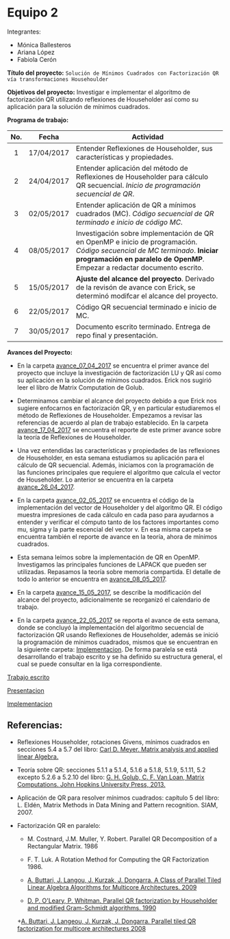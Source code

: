 # Equipo 2

Integrantes: 
* Mónica Ballesteros 
* Ariana López 
* Fabiola Cerón

**Título del proyecto:** `Solución de Mínimos Cuadrados con Factorización QR vía transformaciones Househoulder` 


**Objetivos del proyecto:** Investigar e implementar el algoritmo de factorización QR utilizando reflexiones de Householder así como su aplicación para la solución de mínimos cuadrados.

**Programa de trabajo:**

| No. 	| Fecha      	| Actividad                                                                                                                                                                                  	|
|:-----:	|------------	|----------------------------------------------------------------------------------------------------------------------------------------------------------------------------------------------------	|
| 1   	| 17/04/2017 	| Entender Reflexiones de Householder, sus características y propiedades.                                                                                                                            	|
| 2   	| 24/04/2017 	| Entender aplicación del método de Reflexiones de Householder para cálculo QR secuencial. *Inicio de programación secuencial de QR*.                                                                  	|
| 3   	| 02/05/2017 	| Entender aplicación de QR a mínimos cuadrados (MC). *Código secuencial de QR terminado e inicio de código MC*.                                                                                       	|
| 4   	| 08/05/2017 	| Investigación sobre implementación de QR en OpenMP e inicio de programación. *Código secuencial de MC terminado*. **Iniciar programación en paralelo de OpenMP**.  Empezar a redactar documento escrito. 	|
| 5   	| 15/05/2017 	| **Ajuste del alcance del proyecto**. Derivado de la revisón de avance con Erick, se determinó modifcar el alcance del proyecto.                                                            	|
| 6   	| 22/05/2017 	| Código QR secuencial terminado e inicio de MC.                                                                                                                            	|
| 7   	| 30/05/2017	| Documento escrito terminado. Entrega de repo final y presentación.                                                                                                                  	|

**Avances del Proyecto:**

* En la carpeta [avance_07_04_2017](avance_07_04_2017) se encuentra el primer avance del proyecto que incluye la investigación de factorización LU y QR así como su aplicación en la solución de mínimos cuadrados. Erick nos sugirió leer el libro de Matrix Computation de Golub. 

* Determinamos cambiar el alcance del proyecto debido a que Erick nos sugiere enfocarnos en factorización QR, y en particular estudiaremos el método de Reflexiones de Householder. Empezamos a revisar las referencias de acuerdo al plan de trabajo establecido.  En la carpeta [avance_17_04_2017](avance_17_04_2017) se encuentra el reporte de este primer avance sobre la teoría de Reflexiones de Householder.

* Una vez entendidas las características y propiedades de las reflexiones de Householder, en esta semana estudiamos su aplicación para el cálculo de QR secuencial.  Además, iniciamos con la programación de las funciones principales que requiere el algoritmo que calcula el vector de Householder.  Lo anterior se encuentra en la carpeta [avance_26_04_2017](avance_26_04_2017).

* En la carpeta [avance_02_05_2017](avance_02_05_2017) se encuentra el código de la implementación del vector de Householder y del algoritmo QR.  El código muestra impresiones de cada cálculo en cada paso para ayudarnos a entender y verificar el cómputo tanto de los factores importantes como mu, sigma y la parte escencial del vector v.  En esa misma carpeta se encuentra también el reporte de avance en la teoría, ahora de mínimos cuadrados.

* Esta semana leímos sobre la implementación de QR en OpenMP.  Investigamos las principales funciones de LAPACK que pueden ser utilizadas.  Repasamos la teoría sobre memoria compartida.  El detalle de todo lo anterior se encuentra en [avance_08_05_2017](avance_08_05_2017).

* En la carpeta [avance_15_05_2017](avance_15_05_2017), se describe la modificación del alcance del proyecto, adicionalmente se reorganizó el calendario de trabajo.

* En la carpeta [avance_22_05_2017](avance_22_05_2017) se reporta el avance de esta semana, donde se concluyó la implementación del algoritmo secuencial de factorización QR usando Reflexiones de Householder, además se inició la programación de mínimos cuadrados, mismos que se encuentran en la siguiente carpeta: [Implementacion](codigo). De forma paralela se está desarrollando el trabajo escrito y se ha definido su estructura general, el cual se puede consultar en la liga correspondiente.

[Trabajo escrito](trabajo_escrito)

[Presentacion](https://drive.google.com/drive/folders/0B5IJ1w6MjxegRHgwS090WFNLdWM?usp=sharing)

[Implementacion](codigo)

## Referencias:

* Reflexiones Householder, rotaciones Givens, mínimos cuadrados en secciones 5.4 a 5.7 del libro: [Carl D. Meyer. Matrix analysis and applied linear Algebra.](https://drive.google.com/file/d/0BxMtevFKwTW_ZmpwcDd1M0RTVzA/view?usp=sharing) 

* Teoría sobre QR: secciones 5.1.1 a 5.1.4, 5.1.6 a 5.1.8, 5.1.9, 5.1.11, 5.2 excepto 5.2.6 a 5.2.10 del libro: [G. H. Golub, C. F. Van Loan, Matrix Computations. John Hopkins University Press, 2013.](https://drive.google.com/file/d/0B5IJ1w6MjxegWGg4V1pDbFhaSzQ/view?usp=sharing)

* Aplicación de QR para resolver mínimos cuadrados: capítulo 5 del libro: L. Eldén, Matrix Methods in Data Mining and Pattern recognition. SIAM, 2007.

* Factorización QR en paralelo:

	+ M. Costnard, J.M. Muller, Y. Robert. Parallel QR Decomposition of a Rectangular Matrix. 1986

	+ F. T. Luk. A Rotation Method for Computing the QR Factorization 1986.

	+ [A. Buttari, J. Langou, J. Kurzak, J. Dongarra. A Class of Parallel Tiled Linear Algebra Algorithms for Multicore Architectures. 2009](http://www.netlib.org/utk/people/JackDongarra/PAPERS/206_2009_A%20Class-of-Parallel-Tiled-Linear-Algebra-Algorithms-for-Multicore-Architectures.pdf)

	+ [D. P. O'Leary, P. Whitman. Parallel QR factorization by Householder and modified Gram-Schmidt algorithms. 1990](https://www.researchgate.net/publication/222459558_Parallel_QR_factorization_by_Householder_and_modified_Gram-Schmidt_algorithms)

	+[A. Buttari, J. Langeou, J. Kurzak, J. Dongarra. Parallel tiled QR factorization for multicore architectures 2008](https://drive.google.com/file/d/0BxMtevFKwTW_OW5wZVF5dFdiV2c/view?usp=sharing)


